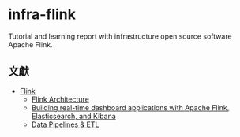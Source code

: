 # infra-flink
Tutorial and learning report with infrastructure open source software Apache Flink.

## 文獻

+ [Flink](https://zh.wikipedia.org/zh-tw/Apache_Flink)
    - [Flink Architecture](https://nightlies.apache.org/flink/flink-docs-release-1.17/docs/concepts/flink-architecture/)
    - [Building real-time dashboard applications with Apache Flink, Elasticsearch, and Kibana](https://www.elastic.co/blog/building-real-time-dashboard-applications-with-apache-flink-elasticsearch-and-kibana)
    - [Data Pipelines & ETL](https://nightlies.apache.org/flink/flink-docs-release-1.16/docs/learn-flink/etl/)
